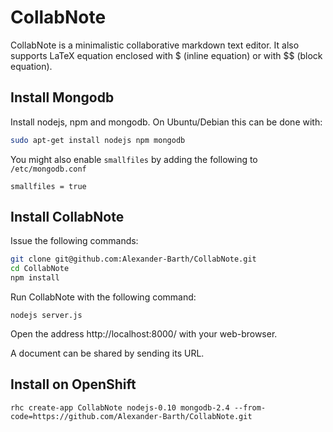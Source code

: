 # CollabNote

CollabNote is a minimalistic collaborative markdown text editor. It also supports LaTeX equation enclosed with $ (inline equation) or with $$ (block equation).

## Install Mongodb

Install nodejs, npm and mongodb. On Ubuntu/Debian this can be done with:

```bash
sudo apt-get install nodejs npm mongodb
```

You might also enable `smallfiles` by adding the following to `/etc/mongodb.conf`

```
smallfiles = true
```

## Install CollabNote

Issue the following commands:

```bash
git clone git@github.com:Alexander-Barth/CollabNote.git
cd CollabNote
npm install
```

Run CollabNote with the following command:

```
nodejs server.js
```

Open the address http://localhost:8000/ with your web-browser.

A document can be shared by sending its URL.


## Install on OpenShift

```
rhc create-app CollabNote nodejs-0.10 mongodb-2.4 --from-code=https://github.com/Alexander-Barth/CollabNote.git
```

